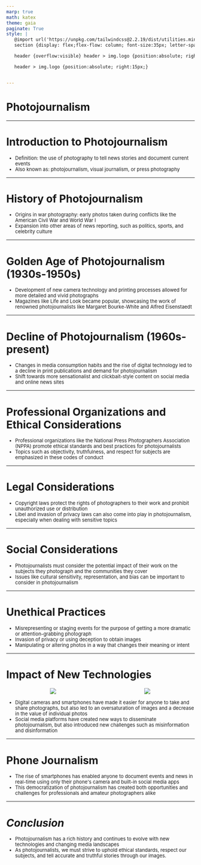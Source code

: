 ```yaml
---
marp: true
math: katex
theme: gaia
paginate: True
style: |
   @import url('https://unpkg.com/tailwindcss@2.2.19/dist/utilities.min.css');
   section {display: flex;flex-flow: column; font-size:35px; letter-spacing:1.4px;}

   header {overflow:visible} header > img.logo {position:absolute; right:15px;}

   header > img.logo {position:absolute; right:15px;}


---
```

<!-- backgroundImage: url('backgrounds/aaabstract (12).png') -->
<!-- _class: lead -->

 # Photojournalism

---
<style scoped>p,li {font-size:0.92em}</style>

 # Introduction to Photojournalism
- Definition: the use of photography to tell news stories and document current events
- Also known as: photojournalism, visual journalism, or press photography


---
<style scoped>p,li {font-size:0.92em}</style>

 # History of Photojournalism
- Origins in war photography: early photos taken during conflicts like the American Civil War and World War I
- Expansion into other areas of news reporting, such as politics, sports, and celebrity culture


---
<style scoped>p,li {font-size:0.92em}</style>

 # Golden Age of Photojournalism (1930s-1950s)
- Development of new camera technology and printing processes allowed for more detailed and vivid photographs
- Magazines like Life and Look became popular, showcasing the work of renowned photojournalists like Margaret Bourke-White and Alfred Eisenstaedt


---
<style scoped>p,li {font-size:0.92em}</style>

 # Decline of Photojournalism (1960s-present)
- Changes in media consumption habits and the rise of digital technology led to a decline in print publications and demand for photojournalism
- Shift towards more sensationalist and clickbait-style content on social media and online news sites


---
<style scoped>p,li {font-size:0.92em}</style>

 # Professional Organizations and Ethical Considerations
- Professional organizations like the National Press Photographers Association (NPPA) promote ethical standards and best practices for photojournalists
- Topics such as objectivity, truthfulness, and respect for subjects are emphasized in these codes of conduct


---
<style scoped>p,li {font-size:0.92em}</style>

 # Legal Considerations

- Copyright laws protect the rights of photographers to their work and prohibit unauthorized use or distribution
- Libel and invasion of privacy laws can also come into play in photojournalism, especially when dealing with sensitive topics

---
<style scoped>p,li {font-size:0.92em}</style>

 # Social Considerations
- Photojournalists must consider the potential impact of their work on the subjects they photograph and the communities they cover
- Issues like cultural sensitivity, representation, and bias can be important to consider in photojournalism


---
<style scoped>p,li {font-size:0.88em}</style>

 # Unethical Practices
- Misrepresenting or staging events for the purpose of getting a more dramatic or attention-grabbing photograph
- Invasion of privacy or using deception to obtain images
- Manipulating or altering photos in a way that changes their meaning or intent


---
<style scoped>p,li {font-size:0.84em}</style>

 # Impact of New Technologies
<div style="display: flex; flex: 1 1 auto; flex-flow: row; min-height: 0"><div style="display: flex; flex: 1 1 auto; justify-content: center;min-height:0;min-width:0; margin-bottom:0.1em;;margin-right:0.15em">
<img style='object-fit: contain; max-height:100%; max-width:100%; background-color: rgba(0,0,0,0);' src='https://upload.wikimedia.org/wikipedia/commons/thumb/8/82/Roger_Fenton_and_his_assistant_with_photographic_van.JPG/170px-Roger_Fenton_and_his_assistant_with_photographic_van.JPG'/>
</div>
<div style="display: flex; flex: 1 1 auto; justify-content: center;min-height:0;min-width:0; margin-bottom:0.1em;;margin-right:0.15em">
<img style='object-fit: contain; max-height:100%; max-width:100%; background-color: rgba(0,0,0,0);' src='https://upload.wikimedia.org/wikipedia/commons/thumb/9/95/LEI0060_186_Leica_I_Sn.5193_1927_Originalzustand_Front-2_FS-15.jpg/220px-LEI0060_186_Leica_I_Sn.5193_1927_Originalzustand_Front-2_FS-15.jpg'/>
</div>
</div>

- Digital cameras and smartphones have made it easier for anyone to take and share photographs, but also led to an oversaturation of images and a decrease in the value of individual photos
- Social media platforms have created new ways to disseminate photojournalism, but also introduced new challenges such as misinformation and disinformation

---
<style scoped>p,li {font-size:0.92em}</style>

 # Phone Journalism
- The rise of smartphones has enabled anyone to document events and news in real-time using only their phone's camera and built-in social media apps
- This democratization of photojournalism has created both opportunities and challenges for professionals and amateur photographers alike


---
<style scoped>p,li {font-size:0.92em}</style>

 # _Conclusion_
- Photojournalism has a rich history and continues to evolve with new technologies and changing media landscapes
- As photojournalists, we must strive to uphold ethical standards, respect our subjects, and tell accurate and truthful stories through our images.
